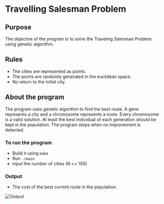 # Travelling Salesman Problem
## Purpose
The objective of the program is to solve the Traveling Salesman Problem using genetic algorithm.

## Rules
- The cities are represented as points.
- The points are randomly generated in the euclidean space.
- No return to the initial city.

## About the program
The program uses genetic algorithm to find the best route. A gene represents a city and a chromosome represents a route. Every chromosome is a valid solution. At least the best individual of each generation should be kept in the population. The program stops when no improvement is detected.

### To run the program
- Build it using `make`
- Run `./main`
- Input the number of cities (N <= 100)

### Output
- The cost of the best current route in the population.

![Output](https://github.com/luntropy/travelling-salesman-problem/blob/main/images/output-example-100-cities.png)
